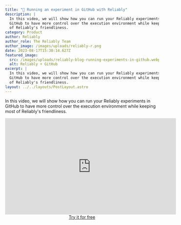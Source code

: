```yaml
---
title: "🎥 Running an experiment in GitHub with Reliably"
description: |
  In this video, we will show how you can run your Reliably experiments in 
  GitHub to have more control over the execution environment while keeping most
  of Reliably's friendliness.
category: Product
author: Reliably
author_role: The Reliably Team
author_image: /images/uploads/reliably-r.png
date: 2023-08-17T15:30:14.627Z
featured_image:
  src: /images/uploads/reliably-blog-running-experiments-in-github.webp
  alt: Reliably + GitHub
excerpt: |
  In this video, we will show how you can run your Reliably experiments in 
  GitHub to have more control over the execution environment while keeping most
  of Reliably's friendliness.
layout: ../../layouts/PostLayout.astro
---
```


In this video, we will show how you can run your Reliably experiments in
GitHub to have more control over the execution environment while keeping most
of Reliably's friendliness.

<iframe
  width="560"
  height="315"
  src="https://www.youtube.com/embed/G8TNbq8cuTU"
  title="YouTube video player"
  frameborder="0"
  allow="accelerometer; autoplay; clipboard-write; encrypted-media; gyroscope; picture-in-picture"
  allowfullscreen
></iframe>

<div style="display: grid; place-content: center">
  <a
    href="https://app.reliably.com/login/?subscribe=true"
    target="_blank"
    rel="noopener noreferer"
    class="button button--primary"
  >
    Try it for free
  </a>
</div>
